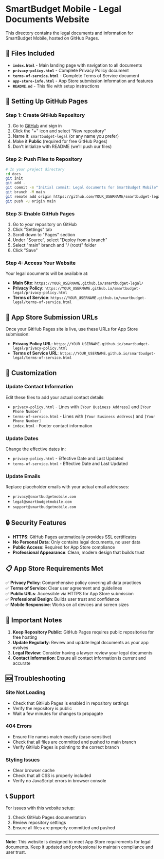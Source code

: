 # SmartBudget Mobile - Legal Documents Website

This directory contains the legal documents and information for SmartBudget Mobile, hosted on GitHub Pages.

## 📁 Files Included

- **`index.html`** - Main landing page with navigation to all documents
- **`privacy-policy.html`** - Complete Privacy Policy document
- **`terms-of-service.html`** - Complete Terms of Service document
- **`app-store-info.html`** - App Store submission information and features
- **`README.md`** - This file with setup instructions

## 🚀 Setting Up GitHub Pages

### Step 1: Create GitHub Repository
1. Go to [GitHub](https://github.com) and sign in
2. Click the "+" icon and select "New repository"
3. Name it: `smartbudget-legal` (or any name you prefer)
4. Make it **Public** (required for free GitHub Pages)
5. Don't initialize with README (we'll push our files)

### Step 2: Push Files to Repository
```bash
# In your project directory
cd docs
git init
git add .
git commit -m "Initial commit: Legal documents for SmartBudget Mobile"
git branch -M main
git remote add origin https://github.com/YOUR_USERNAME/smartbudget-legal.git
git push -u origin main
```

### Step 3: Enable GitHub Pages
1. Go to your repository on GitHub
2. Click "Settings" tab
3. Scroll down to "Pages" section
4. Under "Source", select "Deploy from a branch"
5. Select "main" branch and "/ (root)" folder
6. Click "Save"

### Step 4: Access Your Website
Your legal documents will be available at:
- **Main Site**: `https://YOUR_USERNAME.github.io/smartbudget-legal/`
- **Privacy Policy**: `https://YOUR_USERNAME.github.io/smartbudget-legal/privacy-policy.html`
- **Terms of Service**: `https://YOUR_USERNAME.github.io/smartbudget-legal/terms-of-service.html`

## 📱 App Store Submission URLs

Once your GitHub Pages site is live, use these URLs for App Store submission:

- **Privacy Policy URL**: `https://YOUR_USERNAME.github.io/smartbudget-legal/privacy-policy.html`
- **Terms of Service URL**: `https://YOUR_USERNAME.github.io/smartbudget-legal/terms-of-service.html`

## 🎨 Customization

### Update Contact Information
Edit these files to add your actual contact details:
- `privacy-policy.html` - Lines with `[Your Business Address]` and `[Your Phone Number]`
- `terms-of-service.html` - Lines with `[Your Business Address]` and `[Your Phone Number]`
- `index.html` - Footer contact information

### Update Dates
Change the effective dates in:
- `privacy-policy.html` - Effective Date and Last Updated
- `terms-of-service.html` - Effective Date and Last Updated

### Update Emails
Replace placeholder emails with your actual email addresses:
- `privacy@smartbudgetmobile.com`
- `legal@smartbudgetmobile.com`
- `support@smartbudgetmobile.com`

## 🔒 Security Features

- **HTTPS**: GitHub Pages automatically provides SSL certificates
- **No Personal Data**: Only contains legal documents, no user data
- **Public Access**: Required for App Store compliance
- **Professional Appearance**: Clean, modern design that builds trust

## 📋 App Store Requirements Met

✅ **Privacy Policy**: Comprehensive policy covering all data practices  
✅ **Terms of Service**: Clear user agreement and guidelines  
✅ **Public URLs**: Accessible via HTTPS for App Store submission  
✅ **Professional Design**: Builds user trust and confidence  
✅ **Mobile Responsive**: Works on all devices and screen sizes  

## 🚨 Important Notes

1. **Keep Repository Public**: GitHub Pages requires public repositories for free hosting
2. **Update Regularly**: Review and update legal documents as your app evolves
3. **Legal Review**: Consider having a lawyer review your legal documents
4. **Contact Information**: Ensure all contact information is current and accurate

## 🆘 Troubleshooting

### Site Not Loading
- Check that GitHub Pages is enabled in repository settings
- Verify the repository is public
- Wait a few minutes for changes to propagate

### 404 Errors
- Ensure file names match exactly (case-sensitive)
- Check that all files are committed and pushed to main branch
- Verify GitHub Pages is pointing to the correct branch

### Styling Issues
- Clear browser cache
- Check that all CSS is properly included
- Verify no JavaScript errors in browser console

## 📞 Support

For issues with this website setup:
1. Check GitHub Pages documentation
2. Review repository settings
3. Ensure all files are properly committed and pushed

---

**Note**: This website is designed to meet App Store requirements for legal documents. Keep it updated and professional to maintain compliance and user trust.
